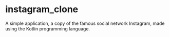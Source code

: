 # instagram_clone
A simple application, a copy of the famous social network Instagram, made using the Kotlin programming language.
